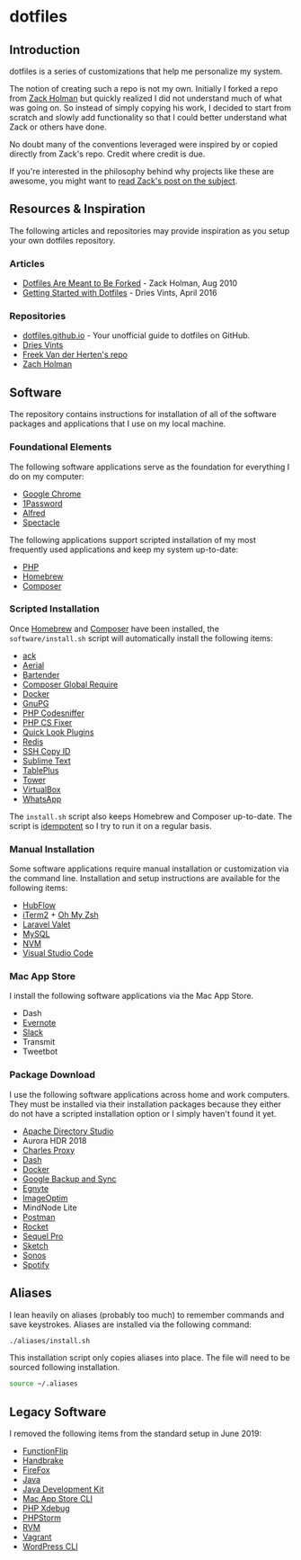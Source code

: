 # dotfiles

## Introduction

dotfiles is a series of customizations that help me personalize my system.

The notion of creating such a repo is not my own. Initially I forked a repo from [Zack Holman](https://github.com/holman/dotfiles) but quickly realized I did not understand much of what was going on. So instead of simply copying his work, I decided to start from scratch and slowly add functionality so that I could better understand what Zack or others have done.

No doubt many of the conventions leveraged were inspired by or copied directly from Zack's repo. Credit where credit is due.

If you're interested in the philosophy behind why projects like these are awesome, you might want to [read Zack's post on the
subject](http://zachholman.com/2010/08/dotfiles-are-meant-to-be-forked/).

## Resources & Inspiration

The following articles and repositories may provide inspiration as you setup your own dotfiles repository.

### Articles

* [Dotfiles Are Meant to Be Forked](http://zachholman.com/2010/08/dotfiles-are-meant-to-be-forked/) - Zack Holman, Aug 2010
* [Getting Started with Dotfiles](https://driesvints.com/blog/getting-started-with-dotfiles/) - Dries Vints, April 2016

### Repositories

* [dotfiles.github.io](https://dotfiles.github.io/) - Your unofficial guide to dotfiles on GitHub.
* [Dries Vints](https://github.com/driesvints/dotfiles)
* [Freek Van der Herten's repo](https://github.com/freekmurze/dotfiles)
* [Zach Holman](https://github.com/holman/dotfiles)

## Software

The repository contains instructions for installation of all of the software packages and applications that I use on my local machine.

### Foundational Elements

The following software applications serve as the foundation for everything I do on my computer:

* [Google Chrome](https://www.google.com/chrome)
* [1Password](https://1password.com/)
* [Alfred](https://www.alfredapp.com/)
* [Spectacle](https://www.spectacleapp.com/)

The following applications support scripted installation of my most frequently used applications and keep my system up-to-date:

* [PHP](software/php.md)
* [Homebrew](software/homebrew.md)
* [Composer](software/composer.md)

### Scripted Installation

Once [Homebrew](software/homebrew.md) and [Composer](software/composer.md) have been installed, the `software/install.sh` script will automatically install the following items:

* [ack](http://beyondgrep.com/install/)
* [Aerial](https://github.com/JohnCoates/Aerial)
* [Bartender](https://www.macbartender.com/)
* [Composer Global Require](https://github.com/consolidation/cgr)
* [Docker](https://www.docker.com/products/docker-desktop)
* [GnuPG](https://www.gnupg.org/)
* [PHP Codesniffer](https://github.com/squizlabs/PHP_CodeSniffer)
* [PHP CS Fixer](https://github.com/FriendsOfPHP/PHP-CS-Fixer)
* [Quick Look Plugins](https://github.com/sindresorhus/quick-look-plugins)
* [Redis](https://redis.io/)
* [SSH Copy ID](https://www.ssh.com/ssh/copy-id)
* [Sublime Text](software/Sublime.md)
* [TablePlus](https://www.tableplus.io)
* [Tower](https://www.git-tower.com/)
* [VirtualBox](https://www.virtualbox.org/wiki/Downloads)
* [WhatsApp](https://www.whatsapp.com/download/)

The `install.sh` script also keeps Homebrew and Composer up-to-date. The script is [idempotent](https://en.wikipedia.org/wiki/Idempotence) so I try to run it on a regular basis.

### Manual Installation

Some software applications require manual installation or customization via the command line. Installation and setup instructions are available for the following items:

* [HubFlow](software/hubflow.md)
* [iTerm2](software/iTerm2.md) + [Oh My Zsh](software/zsh.md)
* [Laravel Valet](software/laravel-valet.md)
* [MySQL](software/mysql.md)
* [NVM](software/nvm.md)
* [Visual Studio Code](software/VSCode.md)

### Mac App Store

I install the following software applications via the Mac App Store.

* Dash
* [Evernote](http://www.evernote.com/)
* [Slack](https://itunes.apple.com/app/slack/id803453959?ls=1&mt=12)
* Transmit
* Tweetbot

### Package Download

I use the following software applications across home and work computers. They must be installed via their installation packages because they either do not have a scripted installation option or I simply haven't found it yet.

* [Apache Directory Studio](http://directory.apache.org/studio/)
* Aurora HDR 2018
* [Charles Proxy](https://www.charlesproxy.com/)
* [Dash](https://kapeli.com/dash)
* [Docker](https://store.docker.com/editions/community/docker-ce-desktop-mac)
* [Google Backup and Sync](https://www.google.com/drive/download/)
* [Egnyte](https://akqa.egnyte.com/SimpleUI/appsPage.do)
* [ImageOptim](https://imageoptim.com/mac)
* MindNode Lite
* [Postman](https://www.getpostman.com/)
* [Rocket](https://matthewpalmer.net/rocket/)
* [Sequel Pro](http://www.sequelpro.com/download/)
* [Sketch](https://www.sketchapp.com/)
* [Sonos](http://www.sonos.com/en-us/controller-app)
* [Spotify](http://www.spotify.com/)

## Aliases

I lean heavily on aliases (probably too much) to remember commands and save keystrokes. Aliases are installed via the following command:

```bash
./aliases/install.sh
```

This installation script only copies aliases into place. The file will need to be sourced following installation.

```bash
source ~/.aliases
```

## Legacy Software

I removed the following items from the standard setup in June 2019:

* [FunctionFlip](http://kevingessner.com/software/functionflip/)
* [Handbrake](https://handbrake.fr/downloads.php)
* [FireFox](http://www.mozilla.org/en-US/firefox/new/)
* [Java](https://java.com/en/download/mac_download.jsp)
* [Java Development Kit](http://www.oracle.com/technetwork/java/javase/downloads/jdk9-downloads-3848520.html)
* [Mac App Store CLI](https://github.com/mas-cli/mas)
* [PHP Xdebug](software/php71-xdebug.md)
* [PHPStorm](http://www.jetbrains.com/phpstorm/)
* [RVM](software/rvm.md)
* [Vagrant](http://www.vagrantup.com/downloads.html)
* [WordPress CLI](software/wp-cli.md)
